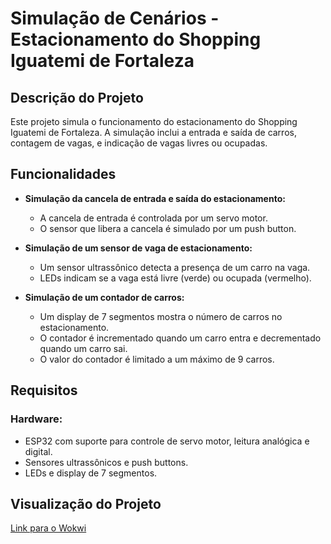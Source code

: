 # Simulação de Cenários - Estacionamento do Shopping Iguatemi de Fortaleza

## Descrição do Projeto

Este projeto simula o funcionamento do estacionamento do Shopping Iguatemi de Fortaleza. A simulação inclui a entrada e saída de carros, contagem de vagas, e indicação de vagas livres ou ocupadas.

## Funcionalidades

- **Simulação da cancela de entrada e saída do estacionamento:**
  - A cancela de entrada é controlada por um servo motor.
  - O sensor que libera a cancela é simulado por um push button.

- **Simulação de um sensor de vaga de estacionamento:**
  - Um sensor ultrassônico detecta a presença de um carro na vaga.
  - LEDs indicam se a vaga está livre (verde) ou ocupada (vermelho).

- **Simulação de um contador de carros:**
  - Um display de 7 segmentos mostra o número de carros no estacionamento.
  - O contador é incrementado quando um carro entra e decrementado quando um carro sai.
  - O valor do contador é limitado a um máximo de 9 carros.

## Requisitos

### Hardware:

- ESP32 com suporte para controle de servo motor, leitura analógica e digital.
- Sensores ultrassônicos e push buttons.
- LEDs e display de 7 segmentos.

## Visualização do Projeto

[Link para o Wokwi](https://wokwi.com/projects/362912147059311617)
